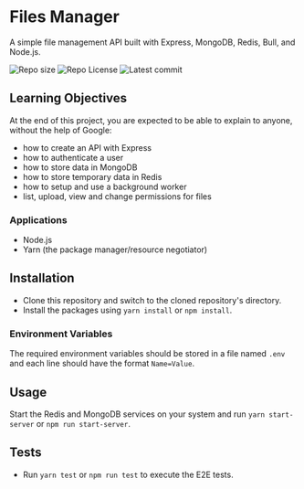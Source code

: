 # Files Manager

A simple file management API built with Express, MongoDB, Redis, Bull, and Node.js.

![Repo size](https://img.shields.io/github/repo-size/Mar-Issah/alx-files_manager)
![Repo License](https://img.shields.io/github/license/Mar-Issah/alx-files_manager.svg)
![Latest commit](https://img.shields.io/github/last-commit/Mar-Issah/alx-files_manager/master?style=round-square)

## Learning Objectives

At the end of this project, you are expected to be able to explain to anyone, without the help of Google:

- how to create an API with Express
- how to authenticate a user
- how to store data in MongoDB
- how to store temporary data in Redis
- how to setup and use a background worker
- list, upload, view and change permissions for files

### Applications

- Node.js
- Yarn (the package manager/resource negotiator)

## Installation

- Clone this repository and switch to the cloned repository's directory.
- Install the packages using `yarn install` or `npm install`.

### Environment Variables

The required environment variables should be stored in a file named `.env` and each line should have the format `Name=Value`.

## Usage

Start the Redis and MongoDB services on your system and run `yarn start-server` or `npm run start-server`.

## Tests

- Run `yarn test` or `npm run test` to execute the E2E tests.
